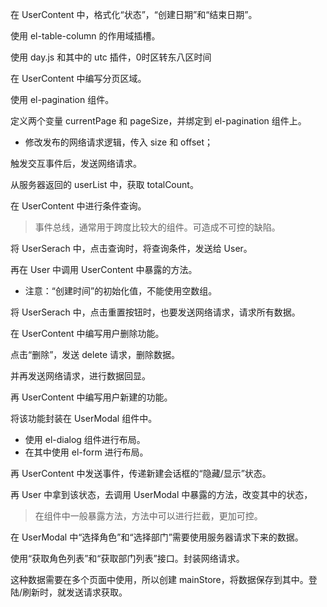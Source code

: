 在 UserContent 中，格式化“状态”，“创建日期”和“结束日期”。

使用 el-table-column 的作用域插槽。

使用 day.js 和其中的 utc 插件，0时区转东八区时间



在 UserContent 中编写分页区域。

使用 el-pagination 组件。

定义两个变量 currentPage 和 pageSize，并绑定到 el-pagination 组件上。

- 修改发布的网络请求逻辑，传入 size 和 offset；

触发交互事件后，发送网络请求。

从服务器返回的 userList 中，获取 totalCount。



在 UserContent 中进行条件查询。

> 事件总线，通常用于跨度比较大的组件。可造成不可控的缺陷。

将 UserSerach 中，点击查询时，将查询条件，发送给 User。

再在 User 中调用 UserContent 中暴露的方法。

- 注意：“创建时间”的初始化值，不能使用空数组。

将 UserSerach 中，点击重置按钮时，也要发送网络请求，请求所有数据。



在 UserContent 中编写用户删除功能。

点击“删除”，发送 delete 请求，删除数据。

并再发送网络请求，进行数据回显。



再 UserContent 中编写用户新建的功能。

将该功能封装在 UserModal 组件中。

- 使用 el-dialog 组件进行布局。
- 在其中使用 el-form 进行布局。

再 UserContent 中发送事件，传递新建会话框的“隐藏/显示”状态。

再 User 中拿到该状态，去调用 UserModal 中暴露的方法，改变其中的状态，

> 在组件中一般暴露方法，方法中可以进行拦截，更加可控。



在 UserModal 中“选择角色”和“选择部门”需要使用服务器请求下来的数据。

使用“获取角色列表”和“获取部门列表”接口。封装网络请求。

这种数据需要在多个页面中使用，所以创建 mainStore，将数据保存到其中。登陆/刷新时，就发送请求获取。